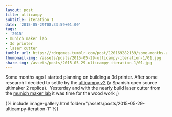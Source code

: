```yaml
---
layout: post
title: ulticampy
subtitle: iteration 1
date: '2015-05-29T08:33:59+01:00'
tags:
- '2015'
- munich maker lab
- 3d printer
- laser cutter
tumblr_url: https://rdcgomes.tumblr.com/post/120169282139/some-months-ago-i-started-planning-on-building-a
thumbnail-img: /assets/posts/2015-05-29-ulticampy-iteration-1/01.jpg
share-img: /assets/posts/2015-05-29-ulticampy-iteration-1/01.jpg
---
```

Some months ago I started planning on building a 3d printer. 
After some research I decided to settle by the [ulticampy v2](http://ulticampy.synology.me/MediaWiki/index.php?title=Ulticampyv2) (a Spanish open source ultimaker 2 replica). 
Yesterday and with the nearly build laser cutter from the [munich maker lab](http://www.munichmakerlab.de) it was time for the wood work ;)

{% include image-gallery.html folder="/assets/posts/2015-05-29-ulticampy-iteration-1" %}
